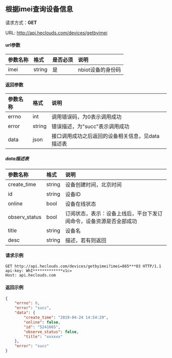 ﻿根据imei查询设备信息
---
请求方式：**GET**

URL: http://api.heclouds.com/devices/getbyimei



#### url参数
参数名称 | 格式 | 是否必须 | 说明
:- | :- | :- | :- 
imei | string | 是 | nbiot设备的身份码

#### 返回参数
参数名称 | 格式 | 说明
:- | :- | :- 
errno | int | 调用错误码，为0表示调用成功
error | string | 错误描述，为"succ"表示调用成功
data | json | 接口调用成功之后返回的设备相关信息，见data描述表

##### data描述表
参数名称 | 格式 | 说明
:- | :- | :- 
create_time | string | 设备创建时间，北京时间
id | string | 设备ID
online | bool | 设备在线状态
observ_status|bool|订阅状态，表示：设备上线后，平台下发订阅命令，设备资源是否全部成功
title | string | 设备名
desc | string | 描述，若有则返回



#### 请求示例
```text
GET http://api.heclouds.com/devices/getbyimei?imei=865***03 HTTP/1.1
api-key: WhI*************v1c=
Host: api.heclouds.com

```

#### 返回示例
```json
{
	"errno": 0,
	"error": "succ",
	"data": {
        "create_time": "2019-04-24 14:54:29",
        "online": false,
        "id": "5241665",
        "observe_status": false,
        "title": "xxxxxx"
	},
	"error": "succ"
}
```
